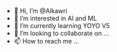 - 👋 Hi, I’m @Alkawri
- 👀 I’m interested in AI and ML
- 🌱 I’m currently learning YOYO V5
- 💞️ I’m looking to collaborate on ...
- 📫 How to reach me ...

<!---
Alkawri/Alkawri is a ✨ special ✨ repository because its `README.md` (this file) appears on your GitHub profile.
You can click the Preview link to take a look at your changes.
--->
